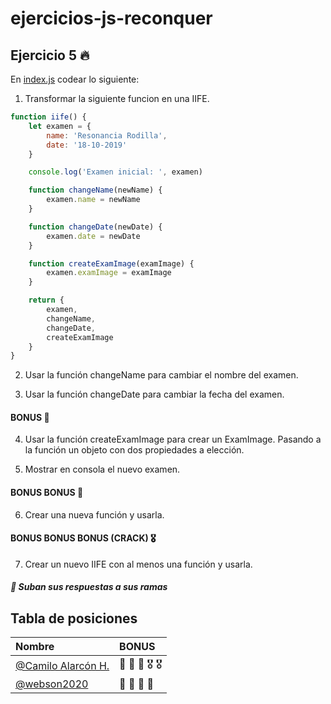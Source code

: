 # ejercicios-js-reconquer

## Ejercicio 5 🔥

En [index.js](index.js) codear lo siguiente:

1. Transformar la siguiente funcion en una IIFE.

```javascript
function iife() {
    let examen = {
        name: 'Resonancia Rodilla',
        date: '18-10-2019'
    }

    console.log('Examen inicial: ', examen)

    function changeName(newName) {
        examen.name = newName
    }

    function changeDate(newDate) {
        examen.date = newDate
    }

    function createExamImage(examImage) {
        examen.examImage = examImage
    }

    return {
        examen,
        changeName,
        changeDate,
        createExamImage
    }
}
```

2. Usar la función changeName para cambiar el nombre del examen.

3. Usar la función changeDate para cambiar la fecha del examen.

#### BONUS 🏅
4. Usar la función createExamImage para crear un ExamImage. Pasando a la función un objeto con dos propiedades a elección.

5. Mostrar en consola el nuevo examen.

#### BONUS BONUS 🏅
6. Crear una nueva función y usarla.

#### BONUS BONUS BONUS (CRACK) 🎖
7. Crear un nuevo IIFE con al menos una función y usarla.

##### 🚀  Suban sus respuestas a sus ramas

## Tabla de posiciones

| Nombre | BONUS    |
| :-------- | :------- | 
| [@Camilo Alarcón H.](https://github.com/Camilo-Alarcon) | 🏅 🏅 🏅 🎖 🎖 | 
| [@webson2020](https://github.com/webson2020) | 🏅 🏅 🏅 🏅 | 
  





